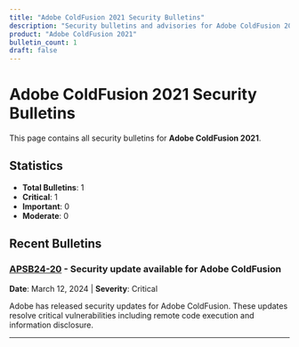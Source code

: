 ```yaml
---
title: "Adobe ColdFusion 2021 Security Bulletins"
description: "Security bulletins and advisories for Adobe ColdFusion 2021"
product: "Adobe ColdFusion 2021"
bulletin_count: 1
draft: false
---
```


# Adobe ColdFusion 2021 Security Bulletins

This page contains all security bulletins for **Adobe ColdFusion 2021**.

## Statistics

- **Total Bulletins**: 1
- **Critical**: 1
- **Important**: 0
- **Moderate**: 0

## Recent Bulletins

### [APSB24-20](https://helpx.adobe.com/security/products/coldfusion/apsb24-20.html) - Security update available for Adobe ColdFusion

**Date**: March 12, 2024 | **Severity**: Critical

Adobe has released security updates for Adobe ColdFusion. These updates resolve critical vulnerabilities including remote code execution and information disclosure.

---

